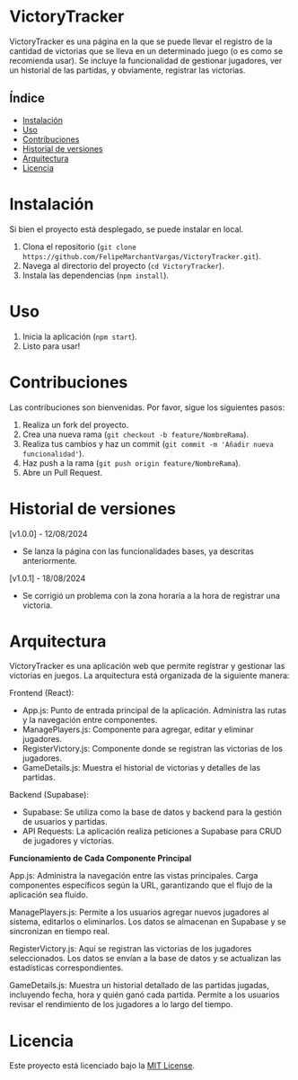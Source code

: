 # **VictoryTracker**

VictoryTracker es una página en la que se puede llevar el registro de la cantidad de victorias que se lleva en un determinado juego (o es como se recomienda usar). Se incluye la funcionalidad de gestionar jugadores, ver un historial de las partidas, y obviamente, registrar las victorias.

## **Índice**

- [Instalación](#instalación)
- [Uso](#uso)
- [Contribuciones](#contribuciones)
- [Historial de versiones](#historial-de-versiones)
- [Arquitectura](#arquitectura)
- [Licencia](#licencia)

# **Instalación**

Si bien el proyecto está desplegado, se puede instalar en local.

1. Clona el repositorio (`git clone https://github.com/FelipeMarchantVargas/VictoryTracker.git`).
2. Navega al directorio del proyecto (`cd VictoryTracker`).
3. Instala las dependencias (`npm install`).

# **Uso**

1. Inicia la aplicación (`npm start`).
2. Listo para usar!

# **Contribuciones**

Las contribuciones son bienvenidas. Por favor, sigue los siguientes pasos:

1. Realiza un fork del proyecto.
2. Crea una nueva rama (`git checkout -b feature/NombreRama`).
3. Realiza tus cambios y haz un commit (`git commit -m 'Añadir nueva funcionalidad'`).
4. Haz push a la rama (`git push origin feature/NombreRama`).
5. Abre un Pull Request.

# **Historial de versiones**

[v1.0.0] - 12/08/2024

- Se lanza la página con las funcionalidades bases, ya descritas anteriormente.

[v1.0.1] - 18/08/2024

- Se corrigió un problema con la zona horaria a la hora de registrar una victoria.

# **Arquitectura**

VictoryTracker es una aplicación web que permite registrar y gestionar las victorias en juegos. La arquitectura está organizada de la siguiente manera:

Frontend (React):

- App.js: Punto de entrada principal de la aplicación. Administra las rutas y la navegación entre componentes.
- ManagePlayers.js: Componente para agregar, editar y eliminar jugadores.
- RegisterVictory.js: Componente donde se registran las victorias de los jugadores.
- GameDetails.js: Muestra el historial de victorias y detalles de las partidas.

Backend (Supabase):

- Supabase: Se utiliza como la base de datos y backend para la gestión de usuarios y partidas.
- API Requests: La aplicación realiza peticiones a Supabase para CRUD de jugadores y victorias.

**Funcionamiento de Cada Componente Principal**

App.js:
Administra la navegación entre las vistas principales. Carga componentes específicos según la URL, garantizando que el flujo de la aplicación sea fluido.

ManagePlayers.js:
Permite a los usuarios agregar nuevos jugadores al sistema, editarlos o eliminarlos. Los datos se almacenan en Supabase y se sincronizan en tiempo real.

RegisterVictory.js:
Aquí se registran las victorias de los jugadores seleccionados. Los datos se envían a la base de datos y se actualizan las estadísticas correspondientes.

GameDetails.js:
Muestra un historial detallado de las partidas jugadas, incluyendo fecha, hora y quién ganó cada partida. Permite a los usuarios revisar el rendimiento de los jugadores a lo largo del tiempo.

# **Licencia**

Este proyecto está licenciado bajo la [MIT License](LICENSE).
